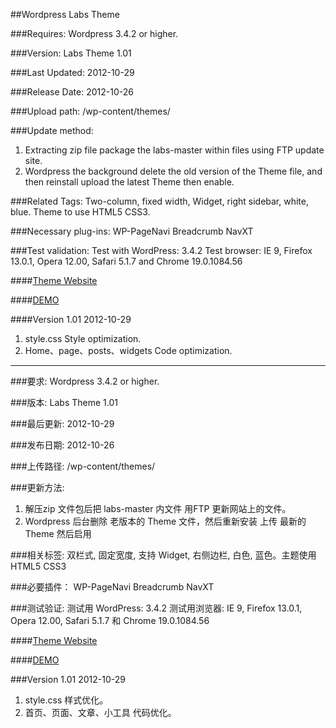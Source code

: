 ##Wordpress Labs Theme

###Requires: 
Wordpress 3.4.2 or higher.

###Version: 
Labs Theme 1.01

###Last Updated: 
2012-10-29

###Release Date: 
2012-10-26

###Upload path:
/wp-content/themes/

###Update method:
1. Extracting zip file package the labs-master within files using FTP update site.
2. Wordpress the background delete the old version of the Theme file, and then reinstall upload the latest Theme then enable.

###Related Tags:
Two-column, fixed width, Widget, right sidebar, white, blue. Theme to use HTML5 CSS3.
 
###Necessary plug-ins:
WP-PageNavi
Breadcrumb NavXT
 
###Test validation:
Test with WordPress: 3.4.2
Test browser: IE 9, Firefox 13.0.1, Opera 12.00, Safari 5.1.7 and Chrome 19.0.1084.56


####[Theme Website](http://labs.cnfph.me/labs-theme/)    

####[DEMO](http://labs.cnfph.me/demo/)

####Version 1.01 2012-10-29
1. style.css Style optimization.
2. Home、page、posts、widgets Code optimization.

---------------------------------------------------------------------------------------------------------------------

###要求: 
Wordpress 3.4.2 or higher.

###版本: 
Labs Theme 1.01

###最后更新:
2012-10-29

###发布日期: 
2012-10-26

###上传路径:
/wp-content/themes/

###更新方法:
1. 解压zip 文件包后把 labs-master 内文件 用FTP 更新网站上的文件。
2. Wordpress 后台删除 老版本的 Theme 文件，然后重新安装 上传 最新的Theme 然后启用

###相关标签:
双栏式, 固定宽度, 支持 Widget, 右侧边栏, 白色, 蓝色。主题使用 HTML5 CSS3
 
###必要插件：
WP-PageNavi
Breadcrumb NavXT
 
###测试验证:
测试用 WordPress: 3.4.2
测试用浏览器: IE 9, Firefox 13.0.1, Opera 12.00, Safari 5.1.7 和 Chrome 19.0.1084.56

####[Theme Website](http://labs.cnfph.me/labs-theme/)    

####[DEMO](http://labs.cnfph.me/demo/)

###Version 1.01 2012-10-29
1. style.css 样式优化。
2. 首页、页面、文章、小工具 代码优化。